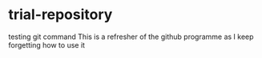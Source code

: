 # trial-repository
testing git command
This is a refresher of the github programme as I keep forgetting how to use it
